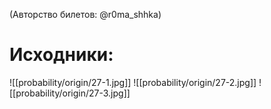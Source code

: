 (Авторство билетов: @r0ma_shhka)

# Исходники:
![[probability/origin/27-1.jpg]]
![[probability/origin/27-2.jpg]]
![[probability/origin/27-3.jpg]]